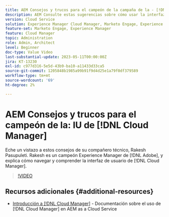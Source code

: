 ```yaml
---
title: AEM Consejos y trucos para el campeón de la campaña de la - [!DNL Cloud Manager] IU
description: AEM Consulte estas sugerencias sobre cómo usar la interfaz de usuario de  [!DNL Cloud Manager] del campeón y experto de la industria de la construcción, Rakesh.
version: Cloud Service
solution: Experience Manager Cloud Manager, Marketo Engage, Experience Manager
feature-set: Marketo Engage, Experience Manager
feature: Cloud Manager
topic: Administration
role: Admin, Architect
level: Beginner
doc-type: Value Video
last-substantial-update: 2023-05-11T00:00:00Z
jira: KT-13230
exl-id: c977d316-5e5d-43b9-ba10-a11433d33ca5
source-git-commit: 1205848b1985a99b91f9d4d25e1a79f0df379589
workflow-type: tm+mt
source-wordcount: '69'
ht-degree: 2%

---
```


# AEM Consejos y trucos para el campeón de la: IU de [!DNL Cloud Manager]

Eche un vistazo a estos consejos de su compañero técnico, Rakesh Pasupuleti. Rakesh es un campeón Experience Manager de [!DNL Adobe], y explica cómo navegar y comprender la interfaz de usuario de [!DNL Cloud Manager].

>[!VIDEO](https://video.tv.adobe.com/v/3419298?quality=12&learn=on)

## Recursos adicionales {#additional-resources}

* [Introducción a [!DNL Cloud Manager]](https://experienceleague.adobe.com/docs/experience-manager-cloud-service/content/onboarding/concepts/cloud-manager-introduction.html) - Documentación sobre el uso de [!DNL Cloud Manager] en AEM as a Cloud Service

